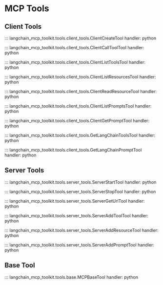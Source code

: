 # MCP Tools

## Client Tools

::: langchain_mcp_toolkit.tools.client_tools.ClientCreateTool
    handler: python

::: langchain_mcp_toolkit.tools.client_tools.ClientCallToolTool
    handler: python

::: langchain_mcp_toolkit.tools.client_tools.ClientListToolsTool
    handler: python

::: langchain_mcp_toolkit.tools.client_tools.ClientListResourcesTool
    handler: python

::: langchain_mcp_toolkit.tools.client_tools.ClientReadResourceTool
    handler: python

::: langchain_mcp_toolkit.tools.client_tools.ClientListPromptsTool
    handler: python

::: langchain_mcp_toolkit.tools.client_tools.ClientGetPromptTool
    handler: python

::: langchain_mcp_toolkit.tools.client_tools.GetLangChainToolsTool
    handler: python

::: langchain_mcp_toolkit.tools.client_tools.GetLangChainPromptTool
    handler: python

## Server Tools

::: langchain_mcp_toolkit.tools.server_tools.ServerStartTool
    handler: python

::: langchain_mcp_toolkit.tools.server_tools.ServerStopTool
    handler: python

::: langchain_mcp_toolkit.tools.server_tools.ServerGetUrlTool
    handler: python

::: langchain_mcp_toolkit.tools.server_tools.ServerAddToolTool
    handler: python

::: langchain_mcp_toolkit.tools.server_tools.ServerAddResourceTool
    handler: python

::: langchain_mcp_toolkit.tools.server_tools.ServerAddPromptTool
    handler: python

## Base Tool

::: langchain_mcp_toolkit.tools.base.MCPBaseTool
    handler: python 